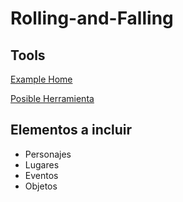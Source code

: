 # Rolling-and-Falling

## Tools 

[Example Home](https://criticalrole.fandom.com/wiki/Critical_Role_Wiki)

[Posible Herramienta](https://www.blackbox.ai/chat/expert-html)

## Elementos a incluir

- Personajes
- Lugares
- Eventos
- Objetos